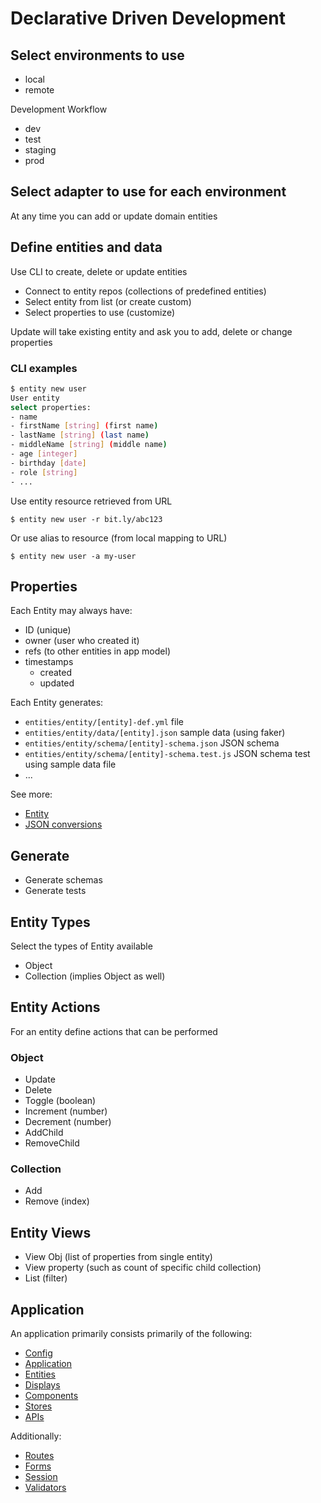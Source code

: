 # Declarative Driven Development

## Select environments to use

- local
- remote

Development Workflow

- dev
- test
- staging
- prod

## Select adapter to use for each environment

At any time you can add or update domain entities

## Define entities and data

Use CLI to create, delete or update entities

- Connect to entity repos (collections of predefined entities)
- Select entity from list (or create custom)
- Select properties to use (customize)

Update will take existing entity and ask you to add, delete or change properties

### CLI examples

```bash
$ entity new user
User entity
select properties:
- name
- firstName [string] (first name)
- lastName [string] (last name)
- middleName [string] (middle name)
- age [integer]
- birthday [date]
- role [string]
- ...
```

Use entity resource retrieved from URL

`$ entity new user -r bit.ly/abc123`

Or use alias to resource (from local mapping to URL)

`$ entity new user -a my-user`

## Properties

Each Entity may always have:

- ID (unique)
- owner (user who created it)
- refs (to other entities in app model)
- timestamps
  - created
  - updated

Each Entity generates:

- `entities/entity/[entity]-def.yml` file
- `entities/entity/data/[entity].json` sample data (using faker)
- `entities/entity/schema/[entity]-schema.json` JSON schema
- `entities/entity/schema/[entity]-schema.test.js` JSON schema test using sample data file
- ...

See more:

- [Entity](./entities/Entity.md)
- [JSON conversions](./entities/JSON.md)

## Generate

- Generate schemas
- Generate tests

## Entity Types

Select the types of Entity available

- Object
- Collection (implies Object as well)

## Entity Actions

For an entity define actions that can be performed

### Object

- Update
- Delete
- Toggle (boolean)
- Increment (number)
- Decrement (number)
- AddChild
- RemoveChild

### Collection

- Add
- Remove (index)

## Entity Views

- View Obj (list of properties from single entity)
- View property (such as count of specific child collection)
- List (filter)

## Application

An application primarily consists primarily of the following:

- [Config](./config/Config.md)
- [Application](./application/Application.md)
- [Entities](./entities/Entity.md)
- [Displays](./displays/Displays.md)
- [Components](./components/Components.md)
- [Stores](./stores/Stores.md)
- [APIs](./apis/APIs.md)

Additionally:

- [Routes](./routes/Routes.md)
- [Forms](./forms/Forms.md)
- [Session](./session/Session.md)
- [Validators](./validators/Validators.md)
